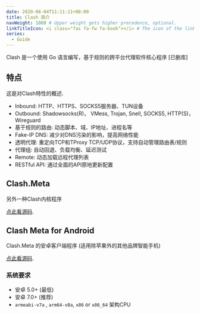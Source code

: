 ```yaml
---
date: 2020-06-04T11:11:11+08:00
title: Clash 简介
navWeight: 1000 # Upper weight gets higher precedence, optional.
linkTitleIcon: <i class="fas fa-fw fa-book"></i> # The icon of the link title, optional.
series:
  - Guide
---
```


Clash 是一个使用 Go 语言编写，基于规则的跨平台代理软件核心程序 [已删库]

## 特点

这是对Clash特性的概述.  

- Inbound: HTTP、HTTPS、SOCKS5服务器、TUN设备
- Outbound: Shadowsocks(R)， VMess, Trojan, Snell, SOCKS5, HTTP(S)， Wireguard
- 基于规则的路由: 动态脚本、域、IP地址、进程名等
- Fake-IP DNS: 减少对DNS污染的影响，提高网络性能
- 透明代理: 重定向TCP和TProxy TCP/UDP协议，支持自动管理路由表/规则
- 代理组: 自动回退、负载均衡、延迟测试
- Remote: 动态加载远程代理列表
- RESTful API: 通过全面的API原地更新配置

## Clash.Meta 

另外一种Clash内核程序

[点此看源码](https://github.com/clash-next/clash-meta/).

## Clash Meta for Android

Clash.Meta 的安卓客户端程序 (适用除苹果外的其他品牌智能手机)

[点此看源码](https://github.com/MetaCubeX/ClashMetaForAndroid/).

### 系统要求

- 安卓 5.0+ (最低)
- 安卓 7.0+ (推荐)
- `armeabi-v7a` , `arm64-v8a`, `x86` or `x86_64` 架构CPU

